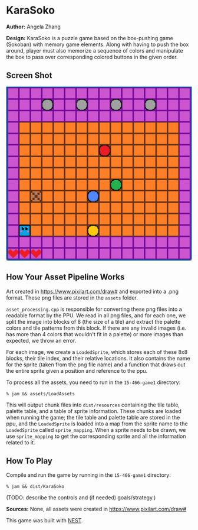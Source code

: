 # KaraSoko

**Author:** Angela Zhang

**Design:** KaraSoko is a puzzle game based on the box-pushing game (Sokoban) with memory game elements. Along with having to push the box around, player must also memorize a sequence of colors and manipulate the box to pass over corresponding colored buttons in the given order.

## Screen Shot

![Screen Shot](screenshot.png)

## How Your Asset Pipeline Works

Art created in https://www.pixilart.com/draw# and exported into a .png format. These png files are stored in the `assets` folder.

`asset_processing.cpp` is responsible for converting these png files into a readable format by the PPU. We read in all png files, and for each one, we split the image into blocks of 8 (the size of a tile) and extract the palette colors and tile patterns from this block. If there are any invalid images (i.e. has more than 4 colors that wouldn't fit in a palette) or more images than expected, we throw an error.

For each image, we create a `LoadedSprite`, which stores each of these 8x8 blocks, their tile index, and their relative locations. It also contains the name for the sprite (taken from the png file name) and a function that draws out the entire sprite given a position and reference to the ppu.

To process all the assets, you need to run in the `15-466-game1` directory:
```
% jam && assets/LoadAssets
```

This will output chunk files into `dist/resources` containing the tile table, palette table, and a table of sprite information. These chunks are loaded when running the game; the tile table and palette table are stored in the ppu, and the `LoadedSprite` is loaded into a map from the sprite name to the `LoadedSprite` called `sprite_mapping`. When a sprite needs to be drawn, we use `sprite_mapping` to get the corresponding sprite and all the information related to it.

## How To Play

Compile and run the game by running in the `15-466-game1` directory:
```
% jam && dist/KaraSoko
```

(TODO: describe the controls and (if needed) goals/strategy.)

**Sources:** None, all assets were created in https://www.pixilart.com/draw#

This game was built with [NEST](NEST.md).

